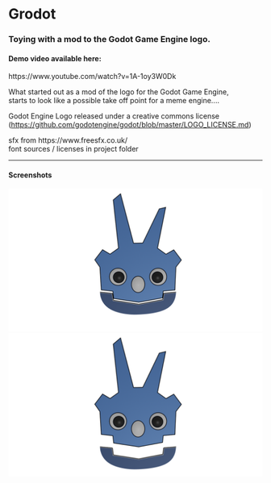 # Grodot
<h3>Toying with a mod to the Godot Game Engine logo.</h3>

<h4>Demo video available here:</h4>
https://www.youtube.com/watch?v=1A-1oy3W0Dk

<p>What started out as a mod of the logo for the Godot Game Engine,<br> 
starts to look like a possible take off point for a meme engine....</p>

Godot Engine Logo released under a creative commons license
(https://github.com/godotengine/godot/blob/master/LOGO_LICENSE.md)

<p>sfx from https://www.freesfx.co.uk/<br>
font sources / licenses in project folder</p>

<hr>

<h4>Screenshots</h4>

![](grodot_art/grodot.png)
![](grodot_art/grodot2.png)

